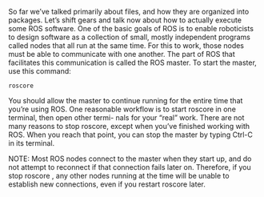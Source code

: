 So far we’ve talked primarily about files, and how they are organized into packages. Let’s shift gears and talk now about how to actually execute some ROS software. One of the basic goals of ROS is to enable roboticists to design software as a collection of small, mostly independent programs called nodes that all run at the same time. For this to work, those nodes must be able to communicate with one another. The part of ROS that facilitates this communication is called the ROS master. To start the master, use this command: 
```
roscore
```

You should allow the master to continue running for the entire time that you’re using ROS. One reasonable workflow is to start roscore in one terminal, then open other termi- nals for your “real” work. There are not many reasons to stop roscore, except when you’ve finished working with ROS. When you reach that point, you can stop the master by typing Ctrl-C in its terminal.

NOTE: Most ROS nodes connect to the master when they start up, and do not attempt to reconnect if that connection fails later on. Therefore, if you stop roscore , any other nodes running at the time will be unable to establish new connections, even if you restart roscore later.